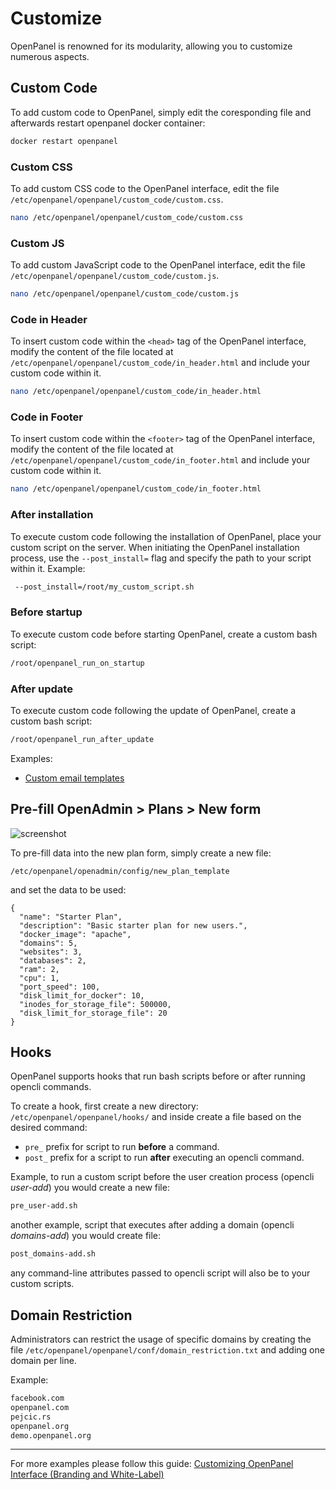 # Customize

OpenPanel is renowned for its modularity, allowing you to customize numerous aspects. 


## Custom Code

To add custom code to OpenPanel, simply edit the coresponding file and afterwards restart openpanel docker container:

```bash
docker restart openpanel
```


### Custom CSS

To add custom CSS code to the OpenPanel interface, edit the file `/etc/openpanel/openpanel/custom_code/custom.css`.

```bash
nano /etc/openpanel/openpanel/custom_code/custom.css
```

### Custom JS

To add custom JavaScript code to the OpenPanel interface, edit the file `/etc/openpanel/openpanel/custom_code/custom.js`.

```bash
nano /etc/openpanel/openpanel/custom_code/custom.js
```

### Code in Header

To insert custom code within the `<head>` tag of the OpenPanel interface, modify the content of the file located at `/etc/openpanel/openpanel/custom_code/in_header.html` and include your custom code within it.

```bash
nano /etc/openpanel/openpanel/custom_code/in_header.html
```

### Code in Footer

To insert custom code within the `<footer>` tag of the OpenPanel interface, modify the content of the file located at `/etc/openpanel/openpanel/custom_code/in_footer.html` and include your custom code within it.

```bash
nano /etc/openpanel/openpanel/custom_code/in_footer.html
```

### After installation

To execute custom code following the installation of OpenPanel, place your custom script on the server. When initiating the OpenPanel installation process, use the `--post_install=` flag and specify the path to your script within it.
Example:

```bash
 --post_install=/root/my_custom_script.sh
```

### Before startup

To execute custom code before starting OpenPanel, create a custom bash script:

```bash
/root/openpanel_run_on_startup
```

### After update

To execute custom code following the update of OpenPanel, create a custom bash script:

```bash
/root/openpanel_run_after_update
```

Examples:

- [Custom email templates](https://community.openpanel.org/d/214-customizing-openpanel-email-templates)

## Pre-fill **OpenAdmin > Plans > New** form

![screenshot](/prefill_plan_form.png)


To pre-fill data into the new plan form, simply create a new file:

```
/etc/openpanel/openadmin/config/new_plan_template
```

and set the data to be used:

```
{
  "name": "Starter Plan",
  "description": "Basic starter plan for new users.",
  "docker_image": "apache",
  "domains": 5,
  "websites": 3,
  "databases": 2,
  "ram": 2,
  "cpu": 1,
  "port_speed": 100,
  "disk_limit_for_docker": 10,
  "inodes_for_storage_file": 500000,
  "disk_limit_for_storage_file": 20
}

```


## Hooks

OpenPanel supports hooks that run bash scripts before or after running opencli commands.

To create a hook, first create a new directory: `/etc/openpanel/openpanel/hooks/` and inside create a file based on the desired command:

- `pre_` prefix for script to run **before** a command.
- `post_` prefix for a script to run **after** executing an opencli command.

Example, to run a custom script before the user creation process (opencli *user-add*) you would create a new file:
```bash
pre_user-add.sh
```

another example, script that executes after adding a domain (opencli *domains-add*) you would create file:
```bash
post_domains-add.sh
```

any command-line attributes passed to opencli script will also be to your custom scripts.



## Domain Restriction
Administrators can restrict the usage of specific domains by creating the file `/etc/openpanel/openpanel/conf/domain_restriction.txt` and adding one domain per line.

Example:

```bash
facebook.com
openpanel.com
pejcic.rs
openpanel.org
demo.openpanel.org
```


----

For more examples please follow this guide: [Customizing OpenPanel Interface (Branding and White-Label)](https://openpanel.com/docs/articles/dev-experience/customizing-openpanel-user-interface/)
